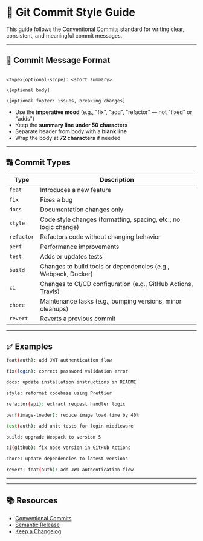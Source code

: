 # 📝 Git Commit Style Guide

This guide follows the [Conventional Commits](https://www.conventionalcommits.org/) standard for writing clear, consistent, and meaningful commit messages.

---

## 📌 Commit Message Format

```

<type>(optional-scope): <short summary>

\[optional body]

\[optional footer: issues, breaking changes]

````

- Use the **imperative mood** (e.g., "fix", "add", "refactor" — not "fixed" or "adds")
- Keep the **summary line under 50 characters**
- Separate header from body with a **blank line**
- Wrap the body at **72 characters** if needed

---

## 🔠 Commit Types

| Type       | Description                                                                 |
|------------|-----------------------------------------------------------------------------|
| `feat`     | Introduces a new feature                                                    |
| `fix`      | Fixes a bug                                                                 |
| `docs`     | Documentation changes only                                                  |
| `style`    | Code style changes (formatting, spacing, etc.; no logic change)            |
| `refactor` | Refactors code without changing behavior                                    |
| `perf`     | Performance improvements                                                    |
| `test`     | Adds or updates tests                                                       |
| `build`    | Changes to build tools or dependencies (e.g., Webpack, Docker)             |
| `ci`       | Changes to CI/CD configuration (e.g., GitHub Actions, Travis)              |
| `chore`    | Maintenance tasks (e.g., bumping versions, minor cleanups)                 |
| `revert`   | Reverts a previous commit                                                   |

---

## ✅ Examples

```bash
feat(auth): add JWT authentication flow

fix(login): correct password validation error

docs: update installation instructions in README

style: reformat codebase using Prettier

refactor(api): extract request handler logic

perf(image-loader): reduce image load time by 40%

test(auth): add unit tests for login middleware

build: upgrade Webpack to version 5

ci(github): fix node version in GitHub Actions

chore: update dependencies to latest versions

revert: feat(auth): add JWT authentication flow
````

---
---

## 📚 Resources

* [Conventional Commits](https://www.conventionalcommits.org/)
* [Semantic Release](https://semantic-release.gitbook.io/semantic-release/)
* [Keep a Changelog](https://keepachangelog.com/)

```

